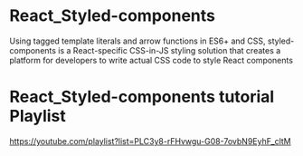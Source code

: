 # React_Styled-components
Using tagged template literals and arrow functions in ES6+ and CSS, styled-components is a React-specific CSS-in-JS styling solution that creates a platform for developers to write actual CSS code to style React components

# React_Styled-components tutorial Playlist
<a href="https://youtube.com/playlist?list=PLC3y8-rFHvwgu-G08-7ovbN9EyhF_cltM">https://youtube.com/playlist?list=PLC3y8-rFHvwgu-G08-7ovbN9EyhF_cltM</a>
